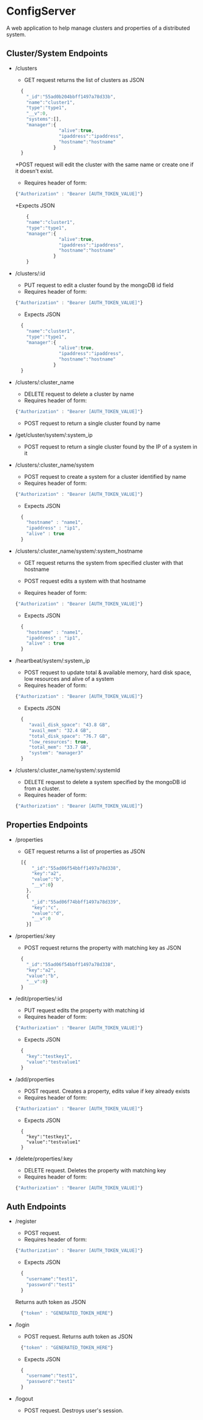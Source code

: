 # ConfigServer

A web application to help manage clusters and properties of a distributed system.

## Cluster/System Endpoints

- /clusters
  + GET request returns the list of clusters as JSON
  ```` javascript
    {
      "_id":"55ad0b204bbff1497a78d33b",
      "name":"cluster1",
      "type":"type1",
      "__v":0,
      "systems":[],
      "manager":{
                  "alive":true,
                  "ipaddress":"ipaddress",
                  "hostname":"hostname"
                }
    }
  ````

  +POST request will edit the cluster with the same name or create one if it doesn't exist.
  + Requires header of form:
  ```` javascript
  {"Authorization" : "Bearer [AUTH_TOKEN_VALUE]"}
  ````
  +Expects JSON
  ```` javascript
      {
      "name":"cluster1",
      "type":"type1",
      "manager":{
                  "alive":true,
                  "ipaddress":"ipaddress",
                  "hostname":"hostname"
                }
      }
  ````

- /clusters/:id
  + PUT request to edit a cluster found by the mongoDB id field
  + Requires header of form:
  ```` javascript
  {"Authorization" : "Bearer [AUTH_TOKEN_VALUE]"}
  ````
  + Expects JSON
  ```` javascript
    {
      "name":"cluster1",
      "type":"type1",
      "manager":{
                  "alive":true,
                  "ipaddress":"ipaddress",
                  "hostname":"hostname"
                }
    }
  ````


- /clusters/:cluster_name
  + DELETE request to delete a cluster by name
  + Requires header of form:
  ```` javascript
  {"Authorization" : "Bearer [AUTH_TOKEN_VALUE]"}
  ````

  + POST request to return a single cluster found by name

- /get/cluster/system/:system_ip
  + POST request to return a single cluster found by the IP of a system in it

- /clusters/:cluster_name/system
  + POST request to create a system for a cluster identified by name
  + Requires header of form:
  ```` javascript
  {"Authorization" : "Bearer [AUTH_TOKEN_VALUE]"}
  ````
  + Expects JSON
  ```` javascript
    {
      "hostname" : "name1",
      "ipaddress" : "ip1",
      "alive" : true
    }
  ````

- /clusters/:cluster_name/system/:system_hostname
  +  GET request returns the system from specified cluster with that hostname

  + POST request edits a system with that hostname
  + Requires header of form:
  ```` javascript
  {"Authorization" : "Bearer [AUTH_TOKEN_VALUE]"}
  ````
  + Expects JSON
  ```` javascript
    {
      "hostname" : "name1",
      "ipaddress" : "ip1",
      "alive" : true
    }
  ````


- /heartbeat/system/:system_ip
  + POST request to update total & available memory, hard disk space,
  low resources and alive of a system
  + Requires header of form:
  ```` javascript
  {"Authorization" : "Bearer [AUTH_TOKEN_VALUE]"}
  ````
  + Expects JSON
  ```` javascript
    {
       "avail_disk_space": "43.8 GB",
       "avail_mem": "32.4 GB",
       "total_disk_space": "76.7 GB",
       "low_resources": true,
       "total_mem": "33.7 GB",
       "system": "manager3"
    }
  ````

- /clusters/:cluster_name/system/:systemId
  + DELETE request to delete a system specified by the mongoDB id from a cluster.
  + Requires header of form:
  ```` javascript
  {"Authorization" : "Bearer [AUTH_TOKEN_VALUE]"}
  ````

## Properties Endpoints

- /properties
  + GET request returns a list of properties as JSON
  ```` javascript
    [{
        "_id":"55ad06f54bbff1497a78d338",
        "key":"a2",
        "value":"b",
        "__v":0}
      },
      {
        "_id":"55ad06f74bbff1497a78d339",
        "key":"c",
        "value":"d",
        "__v":0
      }]
  ````


- /properties/:key
  + POST request returns the property with matching key as JSON
  ```` javascript
    {
      "_id":"55ad06f54bbff1497a78d338",
      "key":"a2",
      "value":"b",
      "__v":0}
    }
  ````

- /edit/properties/:id
  + PUT request edits the property with matching id
  + Requires header of form:
  ```` javascript
  {"Authorization" : "Bearer [AUTH_TOKEN_VALUE]"}
  ````
  + Expects JSON
  ```` javascript
    {
      "key":"testkey1",
      "value":"testvalue1"
    }
  ````

- /add/properties
  + POST request. Creates a property, edits value if key already exists
  + Requires header of form:
  ```` javascript
  {"Authorization" : "Bearer [AUTH_TOKEN_VALUE]"}
  ````
  + Expects JSON
  ```` javscript
    {
      "key":"testkey1",
      "value":"testvalue1"
    }
  ````

- /delete/properties/:key
  + DELETE request. Deletes the property with matching key
  + Requires header of form:
  ```` javascript
  {"Authorization" : "Bearer [AUTH_TOKEN_VALUE]"}
  ````


## Auth Endpoints

- /register
  + POST request.
  + Requires header of form:
  ```` javascript
  {"Authorization" : "Bearer [AUTH_TOKEN_VALUE]"}
  ````
  + Expects JSON
  ```` javascript
    {
      "username":"test1",
      "password":"test1"
    }
  ````
  Returns auth token as JSON
  ```` javascript
    {"token" : "GENERATED_TOKEN_HERE"}
  ````


- /login
  + POST request. Returns auth token as JSON
  ```` javascript
    {"token" : "GENERATED_TOKEN_HERE"}
  ````
  + Expects JSON
  ```` javascript
    {
      "username":"test1",
      "password":"test1"
    }
  ````

- /logout
  + POST request. Destroys user's session.

